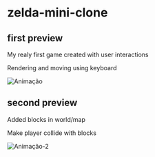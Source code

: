 # zelda-mini-clone

## first preview

My realy first game created with user interactions

Rendering and moving using keyboard

![Animação](https://github.com/gabrieldissotti/zelda-mini-clone/assets/33178519/bfcdcca4-042b-4e64-b2c0-c8543efd71eb)


## second preview

Added blocks in world/map

Make player collide with blocks

![Animação-2](https://github.com/gabrieldissotti/zelda-mini-clone/assets/33178519/62bcbc09-7acd-4912-becc-fb85548214f8)
